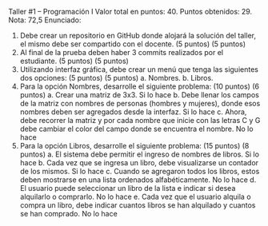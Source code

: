 Taller #1 – Programación I
Valor total en puntos: 40. Puntos obtenidos: 29. Nota: 72,5
Enunciado:
1.	Debe crear un repositorio en GitHub donde alojará la solución del taller, el mismo debe ser compartido con el docente. (5 puntos) (5 puntos)
2.	Al final de la prueba deben haber 3 commits realizados por el estudiante. (5 puntos) (5 puntos)
3.	Utilizando interfaz gráfica, debe crear un menú que tenga las siguientes dos opciones: (5 puntos) (5 puntos)
a.	Nombres.
b.	Libros.
4.	Para la opción Nombres, desarrolle el siguiente problema: (10 puntos) (6 puntos)
a.	Crear una matriz de 3x3.  Si lo hace
b.	Debe llenar los campos de la matriz con nombres de personas (hombres y mujeres), donde esos nombres deben ser agregados desde la interfaz. Si lo hace 
c.	Ahora, debe recorrer la matriz y por cada nombre que inicie con las letras C y G debe cambiar el color del campo donde se encuentra el nombre. No lo hace
5.	Para la opción Libros, desarrolle el siguiente problema: (15 puntos) (8 puntos)
a.	El sistema debe permitir el ingreso de nombres de libros. Si lo hace
b.	Cada vez que se ingresa un libro, debe visualizarse un contador de los mismos. Si lo hace
c.	Cuando se agregaron todos los libros, estos deben mostrarse en una lista ordenados alfabéticamente. No lo hace
d.	El usuario puede seleccionar un libro de la lista e indicar si desea alquilarlo o comprarlo. No lo hace
e.	Cada vez que el usuario alquila o compra un libro, debe indicar cuantos libros se han alquilado y cuantos se han comprado. No lo hace

